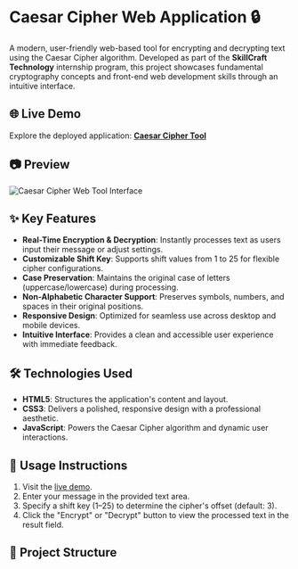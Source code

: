 # Caesar Cipher Web Application 🔒

A modern, user-friendly web-based tool for encrypting and decrypting text using the Caesar Cipher algorithm. Developed as part of the **SkillCraft Technology** internship program, this project showcases fundamental cryptography concepts and front-end web development skills through an intuitive interface.

## 🌐 Live Demo

Explore the deployed application: [**Caesar Cipher Tool**](https://kk-college.github.io/SCT_CS_01/)

## 📷 Preview

![Caesar Cipher Web Tool Interface](https://i.imgur.com/G5c9J5a.png)

## ✨ Key Features

- **Real-Time Encryption & Decryption**: Instantly processes text as users input their message or adjust settings.
- **Customizable Shift Key**: Supports shift values from 1 to 25 for flexible cipher configurations.
- **Case Preservation**: Maintains the original case of letters (uppercase/lowercase) during processing.
- **Non-Alphabetic Character Support**: Preserves symbols, numbers, and spaces in their original positions.
- **Responsive Design**: Optimized for seamless use across desktop and mobile devices.
- **Intuitive Interface**: Provides a clean and accessible user experience with immediate feedback.

## 🛠️ Technologies Used

- **HTML5**: Structures the application's content and layout.
- **CSS3**: Delivers a polished, responsive design with a professional aesthetic.
- **JavaScript**: Powers the Caesar Cipher algorithm and dynamic user interactions.

## 📖 Usage Instructions

1. Visit the [live demo](https://kk-college.github.io/SCT_CS_01/).
2. Enter your message in the provided text area.
3. Specify a shift key (1–25) to determine the cipher's offset (default: 3).
4. Click the "Encrypt" or "Decrypt" button to view the processed text in the result field.

## 🧩 Project Structure
